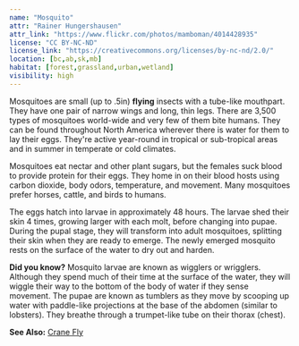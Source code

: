 ```yaml
---
name: "Mosquito"
attr: "Rainer Hungershausen"
attr_link: "https://www.flickr.com/photos/mamboman/4014428935"
license: "CC BY-NC-ND"
license_link: "https://creativecommons.org/licenses/by-nc-nd/2.0/"
location: [bc,ab,sk,mb]
habitat: [forest,grassland,urban,wetland]
visibility: high
---
```

Mosquitoes are small (up to .5in) **flying** insects with a tube-like mouthpart. They have one pair of narrow wings and long, thin legs. There are 3,500 types of mosquitoes world-wide and very few of them bite humans. They can be found throughout North America wherever there is water for them to lay their eggs. They're active year-round in tropical or sub-tropical areas and in summer in temperate or cold climates.

Mosquitoes eat nectar and other plant sugars, but the females suck blood to provide protein for their eggs. They home in on their blood hosts using carbon dioxide, body odors, temperature, and movement. Many mosquitoes prefer horses, cattle, and birds to humans.

The eggs hatch into larvae in approximately 48 hours. The larvae shed their skin 4 times, growing larger with each molt, before changing into pupae. During the pupal stage, they will transform into adult mosquitoes, splitting their skin when they are ready to emerge. The newly emerged mosquito rests on the surface of the water to dry out and harden.  

**Did you know?** Mosquito larvae are known as wigglers or wrigglers. Although they spend much of their time at the surface of the water, they will wiggle their way to the bottom of the body of water if they sense movement. The pupae are known as tumblers as they move by scooping up water with paddle-like projections at the base of the abdomen (similar to lobsters). They breathe through a trumpet-like tube on their thorax (chest).

**See Also:**
[Crane Fly](/insects/cranefly/)
